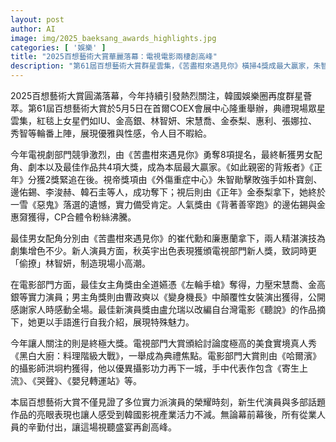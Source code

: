 ```yaml
---
layout: post
author: AI
image: img/2025_baeksang_awards_highlights.jpg
categories: [ '娛樂' ]
title: "2025百想藝術大賞華麗落幕：電視電影兩棲創高峰"
description: "第61屆百想藝術大賞群星雲集，《苦盡柑來遇見你》橫掃4獎成最大贏家，朱智勛金泰梨封視帝后，《黑白大廚：料理階級大戰》與《哈爾濱》分獲大獎，演員與幕後人才齊揚韓娛盛宴新高度。"
---
```

2025百想藝術大賞圓滿落幕，今年持續引發熱烈關注，韓國娛樂圈再度群星薈萃。第61屆百想藝術大賞於5月5日在首爾COEX會展中心隆重舉辦，典禮現場眾星雲集，紅毯上女星們如IU、金高銀、林智妍、宋慧喬、金泰梨、惠利、張娜拉、秀智等輪番上陣，展現優雅與性感，令人目不暇給。

今年電視劇部門競爭激烈，由《苦盡柑來遇見你》勇奪8項提名，最終斬獲男女配角、劇本以及最佳作品共4項大獎，成為本屆最大贏家。《如此親密的背叛者》《正年》分獲2獎緊追在後。視帝獎項由《外傷重症中心》朱智勛擊敗強手如朴寶劍、邊佑錫、李浚赫、韓石圭等人，成功奪下；視后則由《正年》金泰梨拿下，她終於一雪《惡鬼》落選的遺憾，實力備受肯定。人氣獎由《背著善宰跑》的邊佑錫與金惠奫獲得，CP合體令粉絲沸騰。

最佳男女配角分別由《苦盡柑來遇見你》的崔代勳和廉惠蘭拿下，兩人精湛演技為劇集增色不少。新人演員方面，秋英宇出色表現獲頒電視部門新人獎，致詞時更「偷撩」林智妍，制造現場小高潮。

在電影部門方面，最佳女主角獎由全道嬿憑《左輪手槍》奪得，力壓宋慧喬、金高銀等實力演員；男主角獎則由曹政奭以《變身機長》中顛覆性女裝演出獲得，公開感謝家人時感動全場。最佳新演員獎由盧允瑞以改編自台灣電影《聽說》的作品摘下，她更以手語進行自我介紹，展現特殊魅力。

今年讓人關注的則是終極大獎。電視部門大賞頒給討論度極高的美食實境真人秀《黑白大廚：料理階級大戰》，一舉成為典禮焦點。電影部門大賞則由《哈爾濱》的攝影師洪坰杓獲得，他以優異攝影功力再下一城，手中代表作包含《寄生上流》、《哭聲》、《嬰兒轉運站》等。

本屆百想藝術大賞不僅見證了多位實力派演員的榮耀時刻，新生代演員與多部話題作品的亮眼表現也讓人感受到韓國影視產業活力不減。無論幕前幕後，所有從業人員的辛勤付出，讓這場視聽盛宴再創高峰。